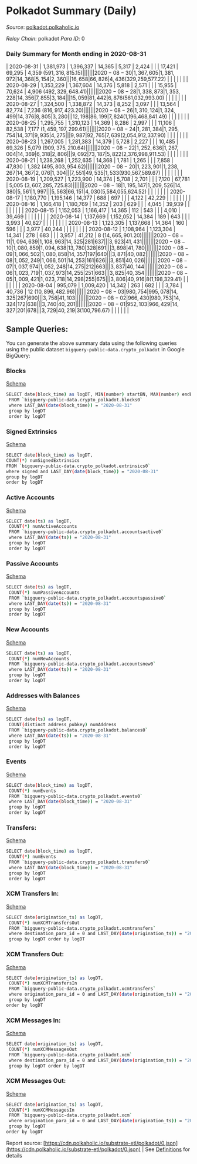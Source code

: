 # Polkadot Summary (Daily)

_Source_: [polkadot.polkaholic.io](https://polkadot.polkaholic.io)

*Relay Chain*: polkadot
*Para ID*: 0



### Daily Summary for Month ending in 2020-08-31


| 2020-08-31 | 1,381,973 | 1,396,337 | 14,365 | 5,317 | 2,424 |  |  | 17,421 | 69,295 | 4,359 ($591,316,815.15) |   |   |  |  |  |
| 2020-08-30 | 1,367,605 | 1,381,972 | 14,368 | 5,154 | 2,360 |  |  | 16,658 | 66,826 | 4,436 ($329,259,577.22) |   |   |  |  |  |
| 2020-08-29 | 1,353,229 | 1,367,604 | 14,376 | 5,818 | 2,571 |  |  | 15,955 | 70,624 | 4,906 ($492,329,648.41) |   |   |  |  |  |
| 2020-08-28 | 1,338,873 | 1,353,228 | 14,356 | 7,855 | 3,184 |  |  | 15,059 | 81,442 | 6,876 ($561,032,993.00) |   |   |  |  |  |
| 2020-08-27 | 1,324,500 | 1,338,872 | 14,373 | 8,252 | 3,097 |  |  | 13,564 | 82,774 | 7,236 ($816,917,423.20) |   |   |  |  |  |
| 2020-08-26 | 1,310,124 | 1,324,499 | 14,376 | 8,805 | 3,280 |  |  | 12,198 | 86,199 | 7,824 ($1,196,468,841.49) |   |   |  |  |  |
| 2020-08-25 | 1,295,755 | 1,310,123 | 14,369 | 8,286 | 2,997 |  |  | 11,106 | 82,538 | 7,177 ($1,459,197,299.61) |   |   |  |  |  |
| 2020-08-24 | 1,281,384 | 1,295,754 | 14,371 | 9,935 | 4,275 |  |  | 9,987 | 92,765 | 7,639 ($2,054,912,337.90) |   |   |  |  |  |
| 2020-08-23 | 1,267,005 | 1,281,383 | 14,379 | 5,728 | 2,227 |  |  | 10,485 | 69,326 | 5,079 ($909,375,210.64) |   |   |  |  |  |
| 2020-08-22 | 1,252,636 | 1,267,004 | 14,369 | 6,318 | 2,806 |  |  | 9,092 | 73,187 | 5,822 ($2,376,998,911.53) |   |   |  |  |  |
| 2020-08-21 | 1,238,268 | 1,252,635 | 14,368 | 1,781 | 1,265 |  |  | 7,858 | 47,830 | 1,382 ($495,803,954.62) |   |   |  |  |  |
| 2020-08-20 | 1,223,901 | 1,238,267 | 14,367 | 2,076 | 1,304 |  |  | 7,551 | 49,535 | 1,533 ($930,567,589.67) |   |   |  |  |  |
| 2020-08-19 | 1,209,527 | 1,223,900 | 14,374 | 5,708 | 2,701 |  |  | 7,120 | 67,781 | 5,005 ($3,607,285,725.83) |   |   |  |  |  |
| 2020-08-18 | 1,195,147 | 1,209,526 | 14,380 | 5,561 | 1,997 |  |  | 5,563 | 66,151 | 4,030 ($5,584,055,624.52) |   |   |  |  |  |
| 2020-08-17 | 1,180,770 | 1,195,146 | 14,377 | 688 | 697 |  |  | 4,122 | 42,229 |   |   |   |  |  |  |
| 2020-08-16 | 1,166,418 | 1,180,769 | 14,352 | 203 | 629 |  |  | 4,045 | 39,939 |   |   |   |  |  |  |
| 2020-08-15 | 1,152,053 | 1,166,417 | 14,365 | 112 | 543 |  |  | 4,010 | 39,469 |   |   |   |  |  |  |
| 2020-08-14 | 1,137,669 | 1,152,052 | 14,384 | 189 | 643 |  |  | 3,993 | 40,827 |   |   |   |  |  |  |
| 2020-08-13 | 1,123,305 | 1,137,668 | 14,364 | 160 | 596 |  |  | 3,977 | 40,244 |   |   |   |  |  |  |
| 2020-08-12 | 1,108,964 | 1,123,304 | 14,341 | 278 | 683 |  |  | 3,957 | 41,212 | 8 ($14,665,901.20) |   |   |  |  |  |
| 2020-08-11 | 1,094,639 | 1,108,963 | 14,325 | 281 | 637 |  |  | 3,923 | 41,431 |   |   |   |  |  |  |
| 2020-08-10 | 1,080,859 | 1,094,638 | 13,780 | 328 | 691 |  |  | 3,898 | 41,780 |   |   |   |  |  |  |
| 2020-08-09 | 1,066,502 | 1,080,858 | 14,357 | 197 | 640 |  |  | 3,871 | 40,082 |   |   |   |  |  |  |
| 2020-08-08 | 1,052,249 | 1,066,501 | 14,253 | 161 | 626 |  |  | 3,851 | 40,026 |   |   |   |  |  |  |
| 2020-08-07 | 1,037,974 | 1,052,248 | 14,275 | 212 | 663 |  |  | 3,837 | 40,144 |   |   |   |  |  |  |
| 2020-08-06 | 1,023,719 | 1,037,973 | 14,255 | 251 | 663 |  |  | 3,825 | 40,354 |   |   |   |  |  |  |
| 2020-08-05 | 1,009,421 | 1,023,718 | 14,298 | 255 | 675 |  |  | 3,806 | 40,916 | 8 ($1,198,329.41) |   |   |  |  |  |
| 2020-08-04 | 995,079 | 1,009,420 | 14,342 | 263 | 682 |  |  | 3,784 | 40,736 | 12 ($10,896,482.96) |   |   |  |  |  |
| 2020-08-03 | 980,754 | 995,078 | 14,325 | 267 | 690 |  |  | 3,758 | 41,103 |   |   |   |  |  |  |
| 2020-08-02 | 966,430 | 980,753 | 14,324 | 172 | 638 |  |  | 3,740 | 40,201 |   |   |   |  |  |  |
| 2020-08-01 | 952,103 | 966,429 | 14,327 | 201 | 678 |  |  | 3,729 | 40,219 | 3 ($100,796.67) |   |   |  |  |  |

## Sample Queries:
You can generate the above summary data using the following queries using the public dataset `bigquery-public-data.crypto_polkadot` in Google BigQuery:


### Blocks 

[Schema](https://github.com/colorfulnotion/substrate-etl/blob/main/schema/blocks.json)

```bash
SELECT date(block_time) as logDT, MIN(number) startBN, MAX(number) endBN, COUNT(*) numBlocks 
 FROM `bigquery-public-data.crypto_polkadot.blocks0`  
 where LAST_DAY(date(block_time)) = "2020-08-31" 
 group by logDT 
 order by logDT
```

### Signed Extrinsics 

[Schema](https://github.com/colorfulnotion/substrate-etl/blob/main/schema/extrinsics.json)

```bash
SELECT date(block_time) as logDT, 
COUNT(*) numSignedExtrinsics 
FROM `bigquery-public-data.crypto_polkadot.extrinsics0`  
where signed and LAST_DAY(date(block_time)) = "2020-08-31" 
group by logDT 
order by logDT
```

### Active Accounts 

[Schema](https://github.com/colorfulnotion/substrate-etl/blob/main/schema/accountsactive.json)

```bash
SELECT date(ts) as logDT, 
 COUNT(*) numActiveAccounts 
 FROM `bigquery-public-data.crypto_polkadot.accountsactive0` 
 where LAST_DAY(date(ts)) = "2020-08-31" 
 group by logDT 
 order by logDT
```

### Passive Accounts 

[Schema](https://github.com/colorfulnotion/substrate-etl/blob/main/schema/accountspassive.json)

```bash
SELECT date(ts) as logDT, 
 COUNT(*) numPassiveAccounts 
 FROM `bigquery-public-data.crypto_polkadot.accountspassive0` 
 where LAST_DAY(date(ts)) = "2020-08-31" 
 group by logDT 
 order by logDT
```

### New Accounts 

[Schema](https://github.com/colorfulnotion/substrate-etl/blob/main/schema/accountsnew.json)

```bash
SELECT date(ts) as logDT, 
 COUNT(*) numNewAccounts 
 FROM `bigquery-public-data.crypto_polkadot.accountsnew0` 
 where LAST_DAY(date(ts)) = "2020-08-31" 
 group by logDT
 order by logDT
```

### Addresses with Balances 

[Schema](https://github.com/colorfulnotion/substrate-etl/blob/main/schema/balances.json)

```bash
SELECT date(ts) as logDT,
 COUNT(distinct address_pubkey) numAddress 
 FROM `bigquery-public-data.crypto_polkadot.balances0` 
 where LAST_DAY(date(ts)) = "2020-08-31" 
 group by logDT 
 order by logDT
```

### Events 

[Schema](https://github.com/colorfulnotion/substrate-etl/blob/main/schema/events.json)

```bash
SELECT date(block_time) as logDT, 
 COUNT(*) numEvents 
 FROM `bigquery-public-data.crypto_polkadot.events0` 
 where LAST_DAY(date(block_time)) = "2020-08-31" 
 group by logDT 
 order by logDT
```

### Transfers:

[Schema](https://github.com/colorfulnotion/substrate-etl/blob/main/schema/transfers.json)

```bash
SELECT date(block_time) as logDT, 
 COUNT(*) numEvents 
 FROM `bigquery-public-data.crypto_polkadot.transfers0` 
 where LAST_DAY(date(block_time)) = "2020-08-31" 
 group by logDT 
 order by logDT
```

### XCM Transfers In: 

[Schema](https://github.com/colorfulnotion/substrate-etl/blob/main/schema/xcmtransfers.json)

```bash
SELECT date(origination_ts) as logDT, 
 COUNT(*) numXCMTransfersOut 
 FROM `bigquery-public-data.crypto_polkadot.xcmtransfers` 
 where destination_para_id = 0 and LAST_DAY(date(origination_ts)) = "2020-08-31" 
 group by logDT order by logDT
```

### XCM Transfers Out: 

[Schema](https://github.com/colorfulnotion/substrate-etl/blob/main/schema/xcmtransfers.json)

```bash
SELECT date(origination_ts) as logDT, 
 COUNT(*) numXCMTransfersIn 
 FROM `bigquery-public-data.crypto_polkadot.xcmtransfers` 
 where origination_para_id = 0 and LAST_DAY(date(origination_ts)) = "2020-08-31" 
 group by logDT 
order by logDT
```

### XCM Messages In: 

[Schema](https://github.com/colorfulnotion/substrate-etl/blob/main/schema/xcm.json)

```bash
SELECT date(origination_ts) as logDT, 
 COUNT(*) numXCMMessagesOut 
 FROM `bigquery-public-data.crypto_polkadot.xcm` 
 where destination_para_id = 0 and LAST_DAY(date(origination_ts)) = "2020-08-31" 
 group by logDT order by logDT
```

### XCM Messages Out: 

[Schema](https://github.com/colorfulnotion/substrate-etl/blob/main/schema/xcm.json)

```bash
SELECT date(origination_ts) as logDT, 
 COUNT(*) numXCMMessagesIn 
 FROM `bigquery-public-data.crypto_polkadot.xcm` 
 where origination_para_id = 0 and LAST_DAY(date(origination_ts)) = "2020-08-31" 
 group by logDT 
order by logDT
```


Report source: [https://cdn.polkaholic.io/substrate-etl/polkadot/0.json](https://cdn.polkaholic.io/substrate-etl/polkadot/0.json) | See [Definitions](/DEFINITIONS.md) for details
